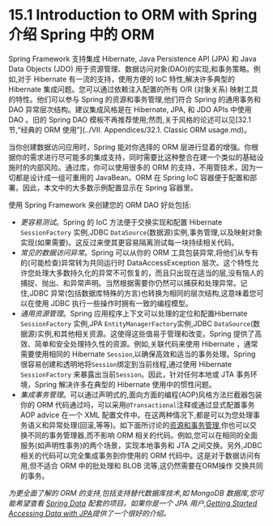 15.1 Introduction to ORM with Spring 介绍 Spring 中的 ORM
========================

Spring Framework 支持集成  Hibernate, Java Persistence API (JPA) 和 Java Data Objects (JDO) 用于资源管理、数据访问对象(DAO)的实现,和事务策略。例如,对于 Hibernate 有一流的支持，使用方便的 IoC 特性,解决许多典型的 Hibernate 集成问题。您可以通过依赖注入配置的所有  O/R (对象关系) 映射工具的特性。他们可以参与 Spring 的资源和事务管理,他们符合 Spring 的通用事务和 DAO 异常层次结构。建议集成风格是在 Hibernate, JPA, 和 JDO APIs 中使用 DAO 。旧的 Spring DAO 模板不再推荐使用;然而,关于风格的论述可以见[32.1节,“经典的 ORM 使用”](../VII. Appendices/32.1. Classic ORM usage.md)。

当你创建数据访问应用时，Spring 能对你选择的 ORM 层进行显着的增强。你根据你的需求进行尽可能多的集成支持，同时需要比这种整合在建一个类似的基础设施时的内部风险。通过库，你可以使用很多的 ORM 的支持，不用管技术，因为一切都是设计成一组可重用的 JavaBean。ORM 在 Spring IoC 容器便于配置和部署。因此，本文中的大多数示例配置显示在 Spring 容器里。

使用 Spring Framework 来创建您的 ORM DAO 好处包括:

* *更容易测试*。Spring 的 IoC 方法便于交换实现和配置 Hibernate `SessionFactory` 实例,JDBC `DataSource`(数据源)实例,事务管理,以及映射对象实现(如果需要)。这反过来使其更容易隔离测试每一块持续相关代码。
* *常见的数据访问异常*。Spring 可以从你的 ORM 工具包装异常,将他们从专有的(可能检查)异常转为共同运行时 DataAccessException 层次。这个特性允许您处理大多数持久化的异常不可恢复的，而且只出现在适当的层,没有恼人的捕捉、抛出、和异常声明。当然根据需要你仍然可以捕获和处理异常。记住,JDBC 异常(包括数据库特殊的方言)也转换为相同的层次结构,这意味着您可以在使用 JDBC 执行一些操作时拥有一致的编程模型。
* *通用资源管理*。Spring 应用程序上下文可以处理的定位和配置Hibernate `SessionFactory` 实例,JPA `EntityManagerFactory`实例,JDBC `DataSource`(数据源)实例,和其他相关资源。这使得这些值易于管理和改变。Spring 提供了高效、简单和安全处理持久性的资源。例如,关联代码来使用 Hibernate ，通常需要使用相同的 Hibernate `Session`,以确保高效和适当的事务处理。Spring 很容易创建和透明地将`Session`绑定到当前线程,通过使用 Hibernate `SessionFactory` 来暴露出当前`Session`。因此，针对任何本地或 JTA 事务环境，Spring 解决许多在典型的 Hibernate 使用中的惯性问题。
* *集成事务管理*。可以通过声明式的,面向方面的编程(AOP)风格方法拦截器包装你的 ORM 代码通过吗，可以采用`@Transactional`注释或通过显式配置事务 AOP advice 在一个 XML 配置文件中。在这两种情况下,都是可以为您处理事务语义和异常处理(回滚,等等)。如下面所讨论的[资源和事务管理](http://docs.spring.io/spring/docs/current/spring-framework-reference/htmlsingle/#orm-resource-mngmnt),你也可以交换不同的事务管理器,而不影响 ORM 相关的代码。例如,您可以在相同的全面服务(如声明性事务)的两个场景，实现本地事务和 JTA 之间交换。另外,JDBC 相关的代码可以完全集成事务到你使用的 ORM 代码中。这是对于数据访问有用,但不适合 ORM 中的批处理和 BLOB 流等,这仍然需要在ORM操作 交换共同的事务。

*为更全面了解的 ORM 的支持,包括支持替代数据库技术,如 MongoDB 数据库,您可能希望查看 [Spring Data](http://projects.spring.io/spring-data/) 配套的项目。如果你是一个 JPA 用户,[Getting Started Accessing Data with JPA](https://spring.io/guides/gs/accessing-data-jpa/)提供了一个很好的介绍。*

